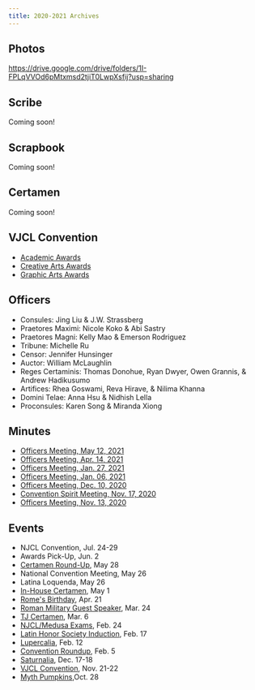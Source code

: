 ```yaml
---
title: 2020-2021 Archives
---
```


## Photos
<https://drive.google.com/drive/folders/1I-FPLqVVOd6pMtxmsd2tjiT0LwpXsfij?usp=sharing>

## Scribe
Coming soon!

## Scrapbook
Coming soon!

## Certamen
Coming soon!

## VJCL Convention
- [Academic Awards](https://docs.google.com/spreadsheets/d/e/2PACX-1vQi69VAN7k2nRClBL51m-ud9spylp3ARRgxxCVd0yWAcVteJbxQ1VyFg7CpHGoUanFMfb-KqFrEzIs_/pubhtml?gid=1952573014&single=true)
- [Creative Arts Awards](https://docs.google.com/spreadsheets/d/e/2PACX-1vQi69VAN7k2nRClBL51m-ud9spylp3ARRgxxCVd0yWAcVteJbxQ1VyFg7CpHGoUanFMfb-KqFrEzIs_/pubhtml?gid=1198741674&single=true)
- [Graphic Arts Awards](https://docs.google.com/spreadsheets/d/e/2PACX-1vQi69VAN7k2nRClBL51m-ud9spylp3ARRgxxCVd0yWAcVteJbxQ1VyFg7CpHGoUanFMfb-KqFrEzIs_/pubhtml?gid=571078070&single=true)

## Officers
- Consules: Jing Liu & J.W. Strassberg
- Praetores Maximi: Nicole Koko & Abi Sastry
- Praetores Magni: Kelly Mao & Emerson Rodriguez
- Tribune: Michelle Ru
- Censor: Jennifer Hunsinger
- Auctor: William McLaughlin
- Reges Certaminis: Thomas Donohue, Ryan Dwyer, Owen Grannis, & Andrew Hadikusumo
- Artifices: Rhea Goswami, Reva Hirave, & Nilima Khanna
- Domini Telae: Anna Hsu & Nidhish Lella
- Proconsules: Karen Song & Miranda Xiong


## Minutes
- [Officers Meeting, May 12, 2021](https://drive.google.com/file/d/1KtPatm9vAO5ibL0W2_oYvD768ClUuyqA/view?usp=sharing)
- [Officers Meeting, Apr. 14, 2021](https://drive.google.com/file/d/1-P1BTxJDXdGtaqUA-I7yQe74iCqckp2A/view?usp=sharing)
- [Officers Meeting, Jan. 27, 2021](https://drive.google.com/file/d/1cUEJexnllpIaNlDBxvDhOGLvR5y2AtdN/view?usp=sharing)
- [Officers Meeting, Jan. 06, 2021](https://drive.google.com/file/d/16-ukSl6ejsCPax57rjcFfQRFsXzOsx-f/view?usp=sharing)
- [Officers Meeting, Dec. 10, 2020](https://docs.google.com/document/d/1PsuI5goIoCVje5BpR8YHgnAI__OYcYDnNwMHxk2Jj80/edit?usp=sharing)
- [Convention Spirit Meeting, Nov. 17, 2020](https://docs.google.com/document/d/1yQHv4ndBhj1cI26d8hdybBwhWPE1CDKajA67qYQd-bw/edit?usp=sharing)
- [Officers Meeting, Nov. 13, 2020](https://docs.google.com/document/d/1PlUCmvtzItvsh18NQhTagGd-HCNF6lwx-7S4hNSbE3Y/edit?usp=sharing)

## Events
- NJCL Convention, Jul. 24-29
- Awards Pick-Up, Jun. 2
- [Certamen Round-Up](https://drive.google.com/drive/folders/1uRwggeYHcTV8lAEU4Ok1MtObPE6NoGKQ?usp=sharing), May 28
- National Convention Meeting, May 26
- Latina Loquenda, May 26
- [In-House Certamen](https://drive.google.com/drive/folders/1uRwggeYHcTV8lAEU4Ok1MtObPE6NoGKQ?usp=sharing), May 1
- [Rome's Birthday](https://drive.google.com/drive/folders/1uRwggeYHcTV8lAEU4Ok1MtObPE6NoGKQ?usp=sharing), Apr. 21
- [Roman Military Guest Speaker](https://drive.google.com/drive/folders/1XuFd1VnhfG-1apo_JBjmHkkmQjI2TsdG?usp=sharing), Mar. 24
- [TJ Certamen](https://drive.google.com/drive/folders/1-U0kRLVIEJUPEkSaPTIGPaj-u-sI9Yzy?usp=sharing), Mar. 6
- [NJCL/Medusa Exams](https://drive.google.com/drive/folders/1T47LsAGD9keC8NSbOGW-SydnELfAjtOw?usp=sharing), Feb. 24
- [Latin Honor Society Induction](https://drive.google.com/drive/folders/1gOAclzH0S1bWXvkX0dYaW4KoFKJFFODy?usp=sharing), Feb. 17
- [Lupercalia](https://drive.google.com/drive/folders/1kfPd2hcQ9HTL3vRNuAGz8qiToOSczsm7?usp=sharing), Feb. 12
- [Convention Roundup](https://docs.google.com/presentation/d/1sK_CQMR_KbLAdAEGm80IVhcBoEnmwi4xyL58m9eyb7Q/edit?usp=sharing), Feb. 5
- [Saturnalia](https://drive.google.com/drive/folders/1K74zGB0DPckXX9hFmSAQFpQ2g5nOl35v?usp=sharing), Dec. 17-18
- [VJCL Convention](https://docs.google.com/spreadsheets/d/1rYI5uWil6HVUYGhRaWHHTw58ydfAiIOCaz6YbJN5eBI/edit?usp=sharing), Nov. 21-22
- [Myth Pumpkins](https://docs.google.com/presentation/d/1TwJJK4pWtExFL9lQsO6gqBTs48sylVc7JNQlmrT9RFc/edit?usp=sharing),Oct. 28